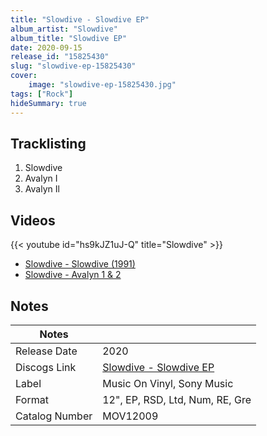 ```yaml
---
title: "Slowdive - Slowdive EP"
album_artist: "Slowdive"
album_title: "Slowdive EP"
date: 2020-09-15
release_id: "15825430"
slug: "slowdive-ep-15825430"
cover:
    image: "slowdive-ep-15825430.jpg"
tags: ["Rock"]
hideSummary: true
---
```


## Tracklisting
1. Slowdive
2. Avalyn I
3. Avalyn Il

## Videos
{{< youtube id="hs9kJZ1uJ-Q" title="Slowdive" >}}
- [Slowdive - Slowdive (1991)](https://www.youtube.com/watch?v=JzVwpibI8uY)
- [Slowdive - Avalyn 1 & 2](https://www.youtube.com/watch?v=5uUoaq_X8oc)

## Notes

| Notes          |             |
| ---------------| ----------- |
| Release Date   | 2020 |
| Discogs Link   | [Slowdive - Slowdive EP](https://www.discogs.com/release/15825430) |
| Label          | Music On Vinyl, Sony Music |
| Format         | 12\", EP, RSD, Ltd, Num, RE, Gre |
| Catalog Number | MOV12009 |

